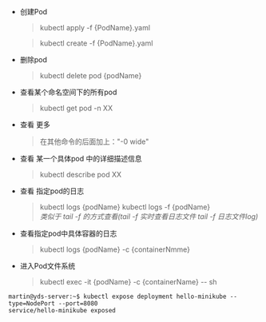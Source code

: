 <!-- ## Kubernet系列（5）常用命令 -->


- 创建Pod
  > kubectl apply -f {PodName}.yaml

  > kubectl create -f {PodName}.yaml
  

- 删除pod
  > kubectl delete pod {podName}

- 查看某个命名空间下的所有pod
   > kubectl get pod -n XX

- 查看 更多 
  > 在其他命令的后面加上："-0 wide"
 
- 查看 某一个具体pod 中的详细描述信息
   > kubectl describe pod XX
- 查看 指定pod的日志
  > kubectl logs {podName}
  > kubectl logs -f  {podName}   
  *类似于 tail -f 的方式查看(tail -f 实时查看日志文件 tail -f 日志文件log)*
- 查看指定pod中具体容器的日志
  > kubectl logs {podName} -c {containerNmme}
- 进入Pod文件系统
  > kubectl exec -it {podName} -c {containerName} -- sh


```
martin@yds-server:~$ kubectl expose deployment hello-minikube --type=NodePort --port=8080
service/hello-minikube exposed
```
